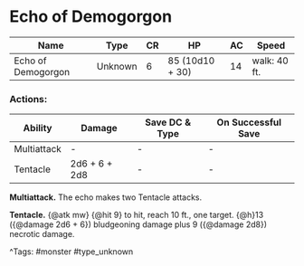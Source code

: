 # Echo of Demogorgon

| Name | Type | CR | HP | AC | Speed |
|------|------|----|----|----|-------|
| Echo of Demogorgon | Unknown | 6 | 85 (10d10 + 30) | 14 | walk: 40 ft. |

### Actions:

| Ability | Damage | Save DC & Type | On Successful Save |
|---------|--------|----------------|--------------------|
| Multiattack | - | - | - |
| Tentacle | 2d6 + 6 + 2d8 | - | - |


**Multiattack.** The echo makes two Tentacle attacks.

**Tentacle.** {@atk mw} {@hit 9} to hit, reach 10 ft., one target. {@h}13 ({@damage 2d6 + 6}) bludgeoning damage plus 9 ({@damage 2d8}) necrotic damage.

^Tags: #monster #type_unknown